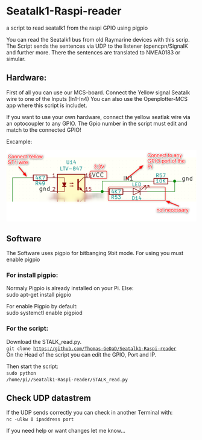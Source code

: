 # Seatalk1-Raspi-reader
a script to read seatalk1 from the raspi GPIO using pigpio

You can read the Seatalk1 bus from old Raymarine devices with this scrip. The Script sends the sentences via
UDP to the listener (opencpn/SignalK and further more. There the sentences are translated to NMEA0183 or simular.

## Hardware:
First of all you can use our MCS-board. Connect the Yellow signal Seatalk wire to one of the Inputs (In1-In4)
You can also use the Openplotter-MCS app where this script is includet.

If you want to use your own hardware, connect the yellow seatlak wire via an optocoupler to any GPIO. 
The Gpio number in the script must edit and match to the connected GPIO!

Excample:

![](
https://github.com/Thomas-GeDaD/Seatalk1-Raspi-reader/blob/master/connections.png)

## Software
The Software uses pigpio for bitbanging 9bit mode. For using you must enable pigpio

### For install pigpio:
Normaly Pigpio is already installed on your Pi. Else:  
sudo apt-get install pigpio  

For enable Pigpio by default:  
sudo systemctl enable pigpiod  

### For the script:  
Download the STALK_read.py.   
<code>git clone https://github.com/Thomas-GeDaD/Seatalk1-Raspi-reader</code>  
On the Head of the script you can edit the GPIO, Port and IP. 
 
Then start the script:  
<code>sudo python /home/pi//Seatalk1-Raspi-reader/STALK_read.py</code> 



## Check UDP datastrem
If the UDP sends correctly you can check in another Terminal with:  
<code>nc -ulkw 0 ipaddress port</code>  
    
    
If you need help or want changes let me know...
